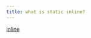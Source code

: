```yaml
---
title: what is static inline?
---
```


[inline](https://isocpp.org/wiki/faq/inline-functions#inline-member-fns)